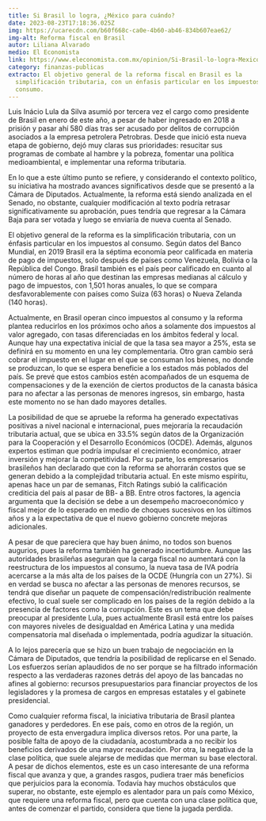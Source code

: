 ```yaml
---
title: Si Brasil lo logra, ¿México para cuándo?
date: 2023-08-23T17:18:36.025Z
img: https://ucarecdn.com/b60f668c-ca0e-4b60-ab46-834b607eae62/
img-alt: Reforma fiscal en Brasil
autor: Liliana Alvarado
medio: El Economista
link: https://www.eleconomista.com.mx/opinion/Si-Brasil-lo-logra-Mexico-para-cuando-20230809-0005.html
category: finanzas-publicas
extracto: El objetivo general de la reforma fiscal en Brasil es la
  simplificación tributaria, con un énfasis particular en los impuestos al
  consumo.
---
```

Luis Inácio Lula da Silva asumió por tercera vez el cargo como presidente de Brasil en enero de este año, a pesar de haber ingresado en 2018 a prisión y pasar ahí 580 días tras ser acusado por delitos de corrupción asociados a la empresa petrolera Petrobras. Desde que inició esta nueva etapa de gobierno, dejó muy claras sus prioridades: resucitar sus programas de combate al hambre y la pobreza, fomentar una política medioambiental, e implementar una reforma tributaria.

En lo que a este último punto se refiere, y considerando el contexto político, su iniciativa ha mostrado avances significativos desde que se presentó a la Cámara de Diputados. Actualmente, la reforma está siendo analizada en el Senado, no obstante, cualquier modificación al texto podría retrasar significativamente su aprobación, pues tendría que regresar a la Cámara Baja para ser votada y luego se enviaría de nueva cuenta al Senado.

El objetivo general de la reforma es la simplificación tributaria, con un énfasis particular en los impuestos al consumo. Según datos del Banco Mundial, en 2019 Brasil era la séptima economía peor calificada en materia de pago de impuestos, solo después de países como Venezuela, Bolivia o la República del Congo. Brasil también es el país peor calificado en cuanto al número de horas al año que destinan las empresas medianas al cálculo y pago de impuestos, con 1,501 horas anuales, lo que se compara desfavorablemente con países como Suiza (63 horas) o Nueva Zelanda (140 horas).

Actualmente, en Brasil operan cinco impuestos al consumo y la reforma plantea reducirlos en los próximos ocho años a solamente dos impuestos al valor agregado, con tasas diferenciadas en los ámbitos federal y local. Aunque hay una expectativa inicial de que la tasa sea mayor a 25%, esta se definirá en su momento en una ley complementaria. Otro gran cambio será cobrar el impuesto en el lugar en el que se consuman los bienes, no donde se produzcan, lo que se espera beneficie a los estados más poblados del país. Se prevé que estos cambios estén acompañados de un esquema de compensaciones y de la exención de ciertos productos de la canasta básica para no afectar a las personas de menores ingresos, sin embargo, hasta este momento no se han dado mayores detalles.

La posibilidad de que se apruebe la reforma ha generado expectativas positivas a nivel nacional e internacional, pues mejoraría la recaudación tributaria actual, que se ubica en 33.5% según datos de la Organización para la Cooperación y el Desarrollo Económicos (OCDE). Además, algunos expertos estiman que podría impulsar el crecimiento económico, atraer inversión y mejorar la competitividad. Por su parte, los empresarios brasileños han declarado que con la reforma se ahorrarán costos que se generan debido a la complejidad tributaria actual. En este mismo espíritu, apenas hace un par de semanas, Fitch Ratings subió la calificación crediticia del país al pasar de BB- a BB. Entre otros factores, la agencia argumenta que la decisión se debe a un desempeño macroeconómico y fiscal mejor de lo esperado en medio de choques sucesivos en los últimos años y a la expectativa de que el nuevo gobierno concrete mejoras adicionales.

A pesar de que pareciera que hay buen ánimo, no todos son buenos augurios, pues la reforma también ha generado incertidumbre. Aunque las autoridades brasileñas aseguran que la carga fiscal no aumentará con la reestructura de los impuestos al consumo, la nueva tasa de IVA podría acercarse a la más alta de los países de la OCDE (Hungría con un 27%). Si en verdad se busca no afectar a las personas de menores recursos, se tendrá que diseñar un paquete de compensación/redistribución realmente efectivo, lo cual suele ser complicado en los países de la región debido a la presencia de factores como la corrupción. Este es un tema que debe preocupar al presidente Lula, pues actualmente Brasil está entre los países con mayores niveles de desigualdad en América Latina y una medida compensatoria mal diseñada o implementada, podría agudizar la situación.

A lo lejos parecería que se hizo un buen trabajo de negociación en la Cámara de Diputados, que tendría la posibilidad de replicarse en el Senado. Los esfuerzos serían aplaudidos de no ser porque se ha filtrado información respecto a las verdaderas razones detrás del apoyo de las bancadas no afines al gobierno: recursos presupuestarios para financiar proyectos de los legisladores y la promesa de cargos en empresas estatales y el gabinete presidencial.

Como cualquier reforma fiscal, la iniciativa tributaria de Brasil plantea ganadores y perdedores. En ese país, como en otros de la región, un proyecto de esta envergadura implica diversos retos. Por una parte, la posible falta de apoyo de la ciudadanía, acostumbrada a no recibir los beneficios derivados de una mayor recaudación. Por otra, la negativa de la clase política, que suele alejarse de medidas que merman su base electoral. A pesar de dichos elementos, este es un caso interesante de una reforma fiscal que avanza y que, a grandes rasgos, pudiera traer más beneficios que perjuicios para la economía. Todavía hay muchos obstáculos que superar, no obstante, este ejemplo es alentador para un país como México, que requiere una reforma fiscal, pero que cuenta con una clase política que, antes de comenzar el partido, considera que tiene la jugada perdida.